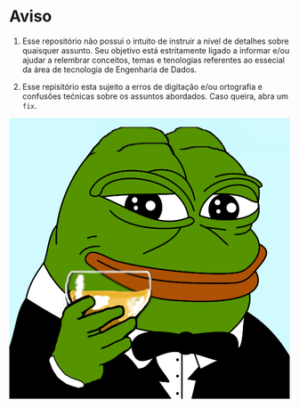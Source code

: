 # Aviso
1. Esse repositório não possui o intuito de instruir a nível de detalhes sobre quaisquer assunto. Seu objetivo está estritamente ligado a informar e/ou ajudar a relembrar conceitos, temas e tenologias referentes ao essecial da área de tecnologia de Engenharia de Dados.

2. Esse repisitório esta sujeito a erros de digitação e/ou ortografia e confusões tećnicas sobre os assuntos abordados. Caso queira, abra um `fix`.

![](images/pepe_1.png)